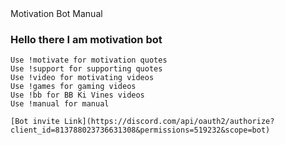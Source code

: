 
<html>  
<head> Motivation Bot Manual </head>
   <body>
    <h3>Hello there I am motivation bot</h3>

    Use !motivate for motivation quotes
    Use !support for supporting quotes
    Use !video for motivating videos
    Use !games for gaming videos
    Use !bb for BB Ki Vines videos
    Use !manual for manual

    [Bot invite Link](https://discord.com/api/oauth2/authorize?client_id=813788023736631308&permissions=519232&scope=bot)
   </body> 
</html>
